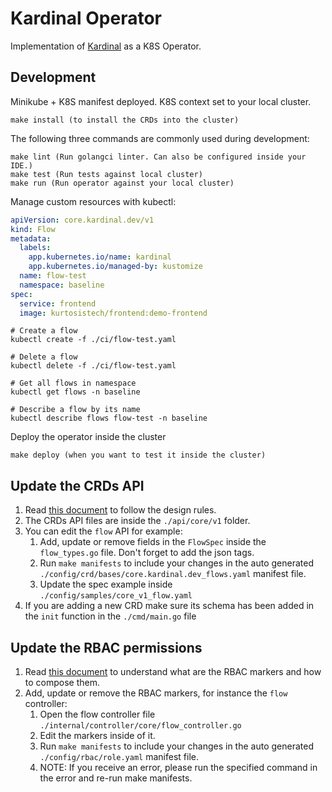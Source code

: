 # Kardinal Operator

Implementation of [Kardinal](https://github.com/kurtosis-tech/kardinal) as a K8S Operator.

## Development

Minikube + K8S manifest deployed. K8S context set to your local cluster.
```
make install (to install the CRDs into the cluster)
```

The following three commands are commonly used during development:

```
make lint (Run golangci linter. Can also be configured inside your IDE.)
make test (Run tests against local cluster)
make run (Run operator against your local cluster)
```

Manage custom resources with kubectl:

```yaml
apiVersion: core.kardinal.dev/v1
kind: Flow
metadata:
  labels:
    app.kubernetes.io/name: kardinal
    app.kubernetes.io/managed-by: kustomize
  name: flow-test
  namespace: baseline
spec:
  service: frontend
  image: kurtosistech/frontend:demo-frontend
```

```
# Create a flow 
kubectl create -f ./ci/flow-test.yaml

# Delete a flow
kubectl delete -f ./ci/flow-test.yaml

# Get all flows in namespace
kubectl get flows -n baseline

# Describe a flow by its name 
kubectl describe flows flow-test -n baseline
```

Deploy the operator inside the cluster
```
make deploy (when you want to test it inside the cluster)
```

## Update the CRDs API

1. Read [this document][api-design-doc] to follow the design rules.
2. The CRDs API files are inside the `./api/core/v1` folder.
3. You can edit the `flow` API for example:
   1. Add, update or remove fields in the `FlowSpec` inside the `flow_types.go` file. Don't forget to add the json tags.
   2. Run `make manifests` to include your changes in the auto generated `./config/crd/bases/core.kardinal.dev_flows.yaml` manifest file.
   3. Update the spec example inside `./config/samples/core_v1_flow.yaml`
4. If you are adding a new CRD make sure its schema has been added in the `init` function in the `./cmd/main.go` file


## Update the RBAC permissions

1. Read [this document][rbac-markers-doc] to understand what are the RBAC markers and how to compose them.
2. Add, update or remove the RBAC markers, for instance the `flow` controller:
   1. Open the flow controller file `./internal/controller/core/flow_controller.go`
   2. Edit the markers inside of it.
   3. Run `make manifests` to include your changes in the auto generated `./config/rbac/role.yaml` manifest file.
   4. NOTE: If you receive an error, please run the specified command in the error and re-run make manifests.

[api-design-doc]: https://book.kubebuilder.io/cronjob-tutorial/api-design
[rbac-markers-doc]: https://book.kubebuilder.io/reference/markers/rbac